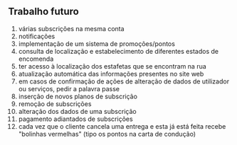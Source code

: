 ## Trabalho futuro

1. várias subscrições na mesma conta
2. notificações
3. implementação de um sistema de promoções/pontos
4. consulta de localização e estabelecimento de  diferentes estados de encomenda
5. ter acesso à localização dos estafetas que se encontram na rua
6. atualização automática das informações presentes no site web
7. em casos de confirmação de ações de alteração de dados de utilizador ou serviços, pedir a palavra passe
8. inserção de novos planos de subscrição
9. remoção de subscrições
10. alteração dos dados de uma subscrição
11. pagamento adiantados de subscrições
12. cada vez que o cliente cancela uma entrega e esta já está feita recebe "bolinhas vermelhas" (tipo os pontos na carta de condução)
